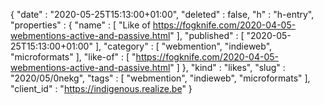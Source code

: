 {
  "date" : "2020-05-25T15:13:00+01:00",
  "deleted" : false,
  "h" : "h-entry",
  "properties" : {
    "name" : [ "Like of https://fogknife.com/2020-04-05-webmentions-active-and-passive.html" ],
    "published" : [ "2020-05-25T15:13:00+01:00" ],
    "category" : [ "webmention", "indieweb", "microformats" ],
    "like-of" : [ "https://fogknife.com/2020-04-05-webmentions-active-and-passive.html" ]
  },
  "kind" : "likes",
  "slug" : "2020/05/0nekg",
  "tags" : [ "webmention", "indieweb", "microformats" ],
  "client_id" : "https://indigenous.realize.be"
}
